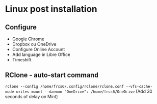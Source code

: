 # Linux post installation

## Configure 

- Google Chrome
- Dropbox ou OneDrive
- Configure Online Account
- Add language in Libre Office
- Timeshift

## RClone - auto-start command

`rclone --config /home/frcs6/.config/rclone/rclone.conf --vfs-cache-mode writes mount --daemon "OneDrive": /home/frcs6/OneDrive`
(Add 30 seconds of delay on Mint)

